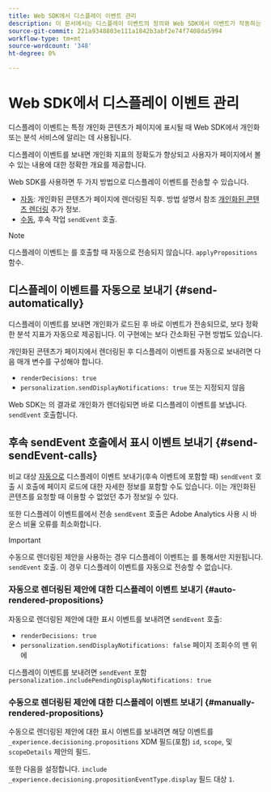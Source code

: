 ```yaml
---
title: Web SDK에서 디스플레이 이벤트 관리
description: 이 문서에서는 디스플레이 이벤트의 정의와 Web SDK에서 이벤트가 작동하는 방식을 알아봅니다.
source-git-commit: 221a9348803e111a1842b3abf2e74f7408da5994
workflow-type: tm+mt
source-wordcount: '348'
ht-degree: 0%

---
```



# Web SDK에서 디스플레이 이벤트 관리

디스플레이 이벤트는 특정 개인화 콘텐츠가 페이지에 표시될 때 Web SDK에서 개인화 또는 분석 서비스에 알리는 데 사용됩니다.

디스플레이 이벤트를 보내면 개인화 지표의 정확도가 향상되고 사용자가 페이지에서 볼 수 있는 내용에 대한 정확한 개요를 제공합니다.

Web SDK를 사용하면 두 가지 방법으로 디스플레이 이벤트를 전송할 수 있습니다.

* [자동](#send-automatically): 개인화된 콘텐츠가 페이지에 렌더링된 직후. 방법 설명서 참조 [개인화된 콘텐츠 렌더링](rendering-personalization-content.md) 추가 정보.
* [수동](#send-sendEvent-calls), 후속 작업 `sendEvent` 호출.

>[!NOTE]
>
>디스플레이 이벤트는 를 호출할 때 자동으로 전송되지 않습니다. `applyPropositions` 함수.

## 디스플레이 이벤트를 자동으로 보내기 {#send-automatically}

디스플레이 이벤트를 보내면 개인화가 로드된 후 바로 이벤트가 전송되므로, 보다 정확한 분석 지표가 자동으로 제공됩니다. 이 구현에는 보다 간소화된 구현 방법도 있습니다.

개인화된 콘텐츠가 페이지에서 렌더링된 후 디스플레이 이벤트를 자동으로 보내려면 다음 매개 변수를 구성해야 합니다.

* `renderDecisions: true`
* `personalization.sendDisplayNotifications: true` 또는 지정되지 않음

Web SDK는 의 결과로 개인화가 렌더링되면 바로 디스플레이 이벤트를 보냅니다. `sendEvent` 호출합니다.

## 후속 sendEvent 호출에서 표시 이벤트 보내기 {#send-sendEvent-calls}

비교 대상 [자동으로](#send-automatically) 디스플레이 이벤트 보내기(후속 이벤트에 포함할 때) `sendEvent` 호출 시 호출에 페이지 로드에 대한 자세한 정보를 포함할 수도 있습니다. 이는 개인화된 콘텐츠를 요청할 때 이용할 수 없었던 추가 정보일 수 있다.

또한 디스플레이 이벤트를에서 전송 `sendEvent` 호출은 Adobe Analytics 사용 시 바운스 비율 오류를 최소화합니다.

>[!IMPORTANT]
>
>수동으로 렌더링된 제안을 사용하는 경우 디스플레이 이벤트는 를 통해서만 지원됩니다. `sendEvent` 호출. 이 경우 디스플레이 이벤트를 자동으로 전송할 수 없습니다.

### 자동으로 렌더링된 제안에 대한 디스플레이 이벤트 보내기 {#auto-rendered-propositions}

자동으로 렌더링된 제안에 대한 표시 이벤트를 보내려면 `sendEvent` 호출:

* `renderDecisions: true`
* `personalization.sendDisplayNotifications: false` 페이지 조회수의 맨 위에

디스플레이 이벤트를 보내려면 `sendEvent` 포함 `personalization.includePendingDisplayNotifications: true`

### 수동으로 렌더링된 제안에 대한 디스플레이 이벤트 보내기 {#manually-rendered-propositions}

수동으로 렌더링된 제안에 대한 표시 이벤트를 보내려면 해당 이벤트를 `_experience.decisioning.propositions` XDM 필드(포함) `id`, `scope`, 및 `scopeDetails` 제안의 필드.

또한 다음을 설정합니다. `include _experience.decisioning.propositionEventType.display` 필드 대상 `1`.